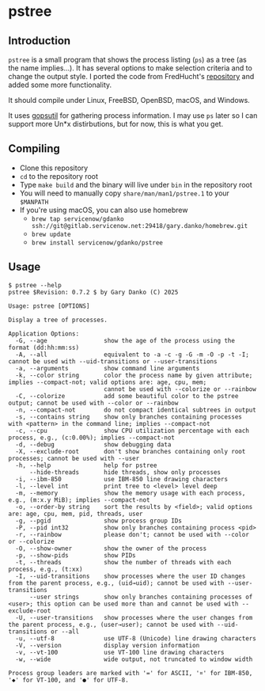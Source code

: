 # pstree
## Introduction
`pstree` is a small program that shows the process listing (`ps`) as a tree (as the name implies...). It has several options to make selection criteria and to change the output style. I ported the code from FredHucht's [repository](https://github.com/FredHucht/pstree) and added some more functionality.

It should compile under Linux, FreeBSD, OpenBSD, macOS, and Windows.

It uses [gopsutil](https://github.com/shirou/gopsutil) for gathering process information. I may use `ps` later so I can support more Un*x distirbutions, but for now, this is what you get.

## Compiling
* Clone this repository
* `cd` to the repository root
* Type `make build` and the binary will live under `bin` in the repository root
* You will need to manually copy `share/man/man1/pstree.1` to your `$MANPATH`
* If you're using macOS, you can also use homebrew
    * `brew tap servicenow/gdanko ssh://git@gitlab.servicenow.net:29418/gary.danko/homebrew.git`
    * `brew update`
    * `brew install servicenow/gdanko/pstree`

## Usage
```
$ pstree --help
pstree $Revision: 0.7.2 $ by Gary Danko (C) 2025

Usage: pstree [OPTIONS]

Display a tree of processes.

Application Options:
  -G, --age                show the age of the process using the format (dd:hh:mm:ss)
  -A, --all                equivalent to -a -c -g -G -m -O -p -t -I; cannot be used with --uid-transitions or --user-transitions
  -a, --arguments          show command line arguments
  -k, --color string       color the process name by given attribute; implies --compact-not; valid options are: age, cpu, mem;
                           cannot be used with --colorize or --rainbow
  -C, --colorize           add some beautiful color to the pstree output; cannot be used with --color or --rainbow
  -n, --compact-not        do not compact identical subtrees in output
  -s, --contains string    show only branches containing processes with <pattern> in the command line; implies --compact-not
  -c, --cpu                show CPU utilization percentage with each process, e.g., (c:0.00%); implies --compact-not
  -d, --debug              show debugging data
  -X, --exclude-root       don't show branches containing only root processes; cannot be used with --user
  -h, --help               help for pstree
      --hide-threads       hide threads, show only processes
  -i, --ibm-850            use IBM-850 line drawing characters
  -l, --level int          print tree to <level> level deep
  -m, --memory             show the memory usage with each process, e.g., (m:x.y MiB); implies --compact-not
  -o, --order-by string    sort the results by <field>; valid options are: age, cpu, mem, pid, threads, user
  -g, --pgid               show process group IDs
  -P, --pid int32          show only branches containing process <pid>
  -r, --rainbow            please don't; cannot be used with --color or --colorize
  -O, --show-owner         show the owner of the process
  -p, --show-pids          show PIDs
  -t, --threads            show the number of threads with each process, e.g., (t:xx)
  -I, --uid-transitions    show processes where the user ID changes from the parent process, e.g., (uid→uid); cannot be used with --user-transitions
      --user strings       show only branches containing processes of <user>; this option can be used more than and cannot be used with --exclude-root
  -U, --user-transitions   show processes where the user changes from the parent process, e.g., (user→user); cannot be used with --uid-transitions or --all
  -u, --utf-8              use UTF-8 (Unicode) line drawing characters
  -V, --version            display version information
  -v, --vt-100             use VT-100 line drawing characters
  -w, --wide               wide output, not truncated to window width

Process group leaders are marked with '=' for ASCII, '¤' for IBM-850, '◆' for VT-100, and '●' for UTF-8.
